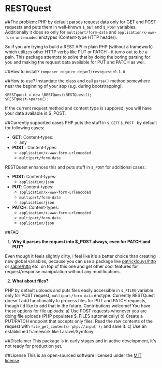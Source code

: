 RESTQuest
===================
##The problem:
PHP by default parses request data only for GET and POST requests and puts them in well-known `$_GET` and `$_POST` variables. Additionally it does so only for `multipart/form-data` and `application/x-www-form-urlencoded` enctypes (Content-type HTTP header).

So if you are trying to build a REST API in plain PHP (without a framework) which utilizes other HTTP verbs like PUT or PATCH - it turns out to be a pain. This package attempts to solve that by doing the boring parsing for you and making the request data available for PUT and PATCH as well.

##How to install?
`composer require dejan7/restquest:0.1.0`

##How to use?
Instantiate the class and call `parse()` method somewhere near the beginning of your app (e.g. during bootstrapping).
```
$RESTquest = new \RESTQuest\RESTQuest();
$RESTquest->parse();
```

If the current request method and content type is suppored, you will have your data available in $_POST.

##Currently supported cases
PHP puts the stuff in `$_GET`/ `$_POST ` by default for following cases:

 * **GET**: Content-types:
	 * any
 * **POST** : Content-types:
	 * `application/x-www-form-urlencoded`
	 * 	`multipart/form-data`

RESTQuest enhances this and puts stuff in `$_POST` for additional cases:

* **POST**: Content-types:
	* `application/json`
* **PUT**: Content-types:
	 * `application/x-www-form-urlencoded`
	 * 	`multipart/form-data`
	 * `application/json`
* **PATCH**: Content-types:
	 * `application/x-www-form-urlencoded`
	 * 	`multipart/form-data`
	 * `application/json`

##FAQ

 1. **Why it parses the request into $_POST always, even for PATCH and PUT?**

 Even though it feels slightly dirty, i feel like it's a better choice than creating new global variables, because you can use a package like [patricklouys/http](https://github.com/PatrickLouys/http) or  [sabre/http](https://github.com/fruux/sabre-http) etc. on top of this one and get other cool features for request/response manipulation without any modifications.

 2. **What about files?**

 PHP by default uploads and puts files easily accessible in `$_FILES` variable only for POST request, `multipart/form-data` enctype. Currently RESTQuest doesn't add functionality to process files for PUT and PATCH requests, though i'd like to add that in the future. Contributions welcome! You have these options for file uploads:
 a) Use POST requests whenever you are doing file uploads (PHP populates $_FILES automatically)
 b) Create a PUT/PATCH endpoint that accepts only files. Read the raw contents of the request with `file_get_contents('php://input');` and save it.
 c) Use an established framework like Laravel/Symfony

##Disclaimer
This package is in early stages and in active development, it's not ready for production yet.


##License
This is an open-sourced software licensed under the [MIT license](http://opensource.org/licenses/MIT).
